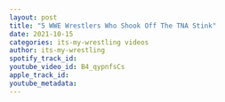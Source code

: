 ```yaml
---
layout: post
title: "5 WWE Wrestlers Who Shook Off The TNA Stink"
date: 2021-10-15
categories: its-my-wrestling videos
author: its-my-wrestling
spotify_track_id: 
youtube_video_id: B4_qypnfsCs
apple_track_id: 
youtube_metadata: 
---
```

